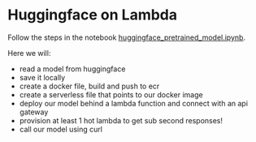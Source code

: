 # Huggingface on Lambda

Follow the steps in the notebook [huggingface_pretrained_model.ipynb](./huggingface_pretrained_model.ipynb).

Here we will:

 - read a model from huggingface
 - save it locally
 - create a docker file, build and push to ecr
 - create a serverless file that points to our docker image
 - deploy our model behind a lambda function and connect with an api gateway
 - provision at least 1 hot lambda to get sub second responses!
 - call our model using curl
